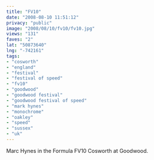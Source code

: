```yaml
---
title: "FV10"
date: "2008-08-10 11:51:12"
privacy: "public"
image: "2008/08/10/fv10/fv10.jpg"
views: "131"
faves: "2"
lat: "50873640"
lng: "-742161"
tags:
- "cosworth"
- "england"
- "festival"
- "festival of speed"
- "fv10"
- "goodwood"
- "goodwood festival"
- "goodwood festival of speed"
- "mark hynes"
- "monochrome"
- "oakley"
- "speed"
- "sussex"
- "uk"
---
```

Marc Hynes in the Formula FV10 Cosworth at Goodwood.<a href="/photos/2008/08/10/fv10"></a>
